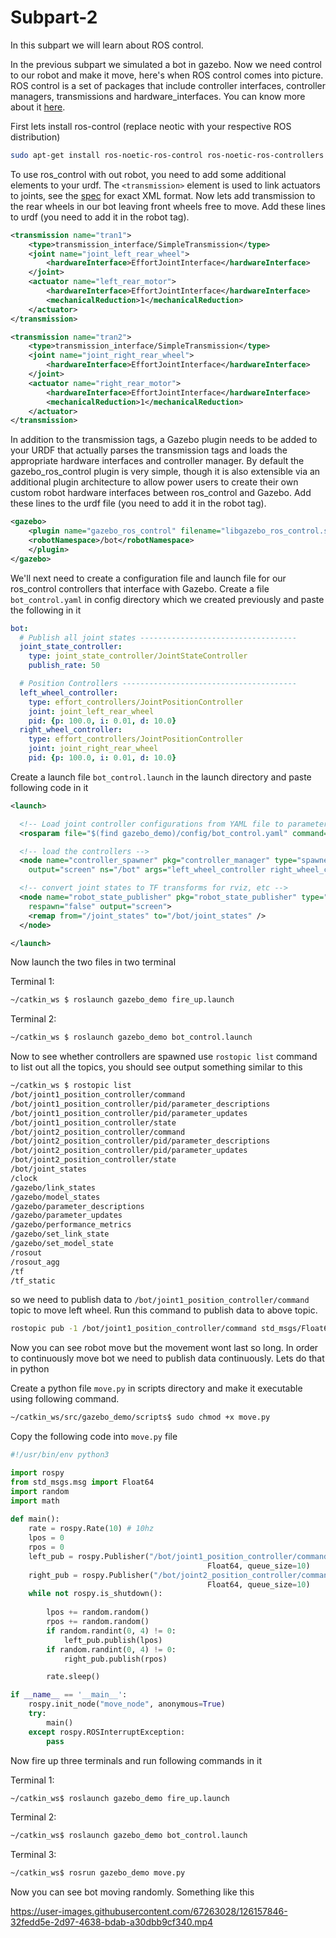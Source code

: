 # Subpart-2

In this subpart we will learn about ROS control. 

In the previous subpart we simulated a bot in gazebo. Now we need control to our robot and make it move, here's when ROS control comes into picture. ROS control is a set of packages that include controller interfaces, controller managers, transmissions and hardware_interfaces. You can know more about it [here](https://wiki.ros.org/ros_control).

First lets install ros-control (replace neotic with your respective ROS distribution)

```sh
sudo apt-get install ros-noetic-ros-control ros-noetic-ros-controllers
```

To use ros_control with out robot, you need to add some additional elements to your urdf. The `<transmission>` element is used to link actuators to joints, see the [spec](http://ros.org/wiki/urdf/XML/Transmission) for exact XML format. Now lets add transmission to the rear wheels in our bot leaving front wheels free to move. Add these lines to urdf (you need to add it in the robot tag).

```xml
<transmission name="tran1">
    <type>transmission_interface/SimpleTransmission</type>
    <joint name="joint_left_rear_wheel">
        <hardwareInterface>EffortJointInterface</hardwareInterface>
    </joint>
    <actuator name="left_rear_motor">
        <hardwareInterface>EffortJointInterface</hardwareInterface>
        <mechanicalReduction>1</mechanicalReduction>
    </actuator>
</transmission>

<transmission name="tran2">
    <type>transmission_interface/SimpleTransmission</type>
    <joint name="joint_right_rear_wheel">
        <hardwareInterface>EffortJointInterface</hardwareInterface>
    </joint>
    <actuator name="right_rear_motor">
        <hardwareInterface>EffortJointInterface</hardwareInterface>
        <mechanicalReduction>1</mechanicalReduction>
    </actuator>
</transmission>
```

In addition to the transmission tags, a Gazebo plugin needs to be added to your URDF that actually parses the transmission tags and loads the appropriate hardware interfaces and controller manager. By default the gazebo_ros_control plugin is very simple, though it is also extensible via an additional plugin architecture to allow power users to create their own custom robot hardware interfaces between ros_control and Gazebo. Add these lines to the urdf file (you need to add it in the robot tag).

```xml
<gazebo>
    <plugin name="gazebo_ros_control" filename="libgazebo_ros_control.so">
    <robotNamespace>/bot</robotNamespace>
    </plugin>
</gazebo>  
```

We'll next need to create a configuration file and launch file for our ros_control controllers that interface with Gazebo. Create a file `bot_control.yaml` in config directory which we created previously and paste the following in it

```yaml
bot:
  # Publish all joint states -----------------------------------
  joint_state_controller:
    type: joint_state_controller/JointStateController
    publish_rate: 50  

  # Position Controllers ---------------------------------------
  left_wheel_controller:
    type: effort_controllers/JointPositionController
    joint: joint_left_rear_wheel
    pid: {p: 100.0, i: 0.01, d: 10.0}
  right_wheel_controller:
    type: effort_controllers/JointPositionController
    joint: joint_right_rear_wheel
    pid: {p: 100.0, i: 0.01, d: 10.0}
```

Create a launch file `bot_control.launch` in the launch directory and paste following code in it

```xml
<launch>

  <!-- Load joint controller configurations from YAML file to parameter server -->
  <rosparam file="$(find gazebo_demo)/config/bot_control.yaml" command="load"/>

  <!-- load the controllers -->
  <node name="controller_spawner" pkg="controller_manager" type="spawner" respawn="false"
    output="screen" ns="/bot" args="left_wheel_controller right_wheel_controller joint_state_controller"/>

  <!-- convert joint states to TF transforms for rviz, etc -->
  <node name="robot_state_publisher" pkg="robot_state_publisher" type="robot_state_publisher"
    respawn="false" output="screen">
    <remap from="/joint_states" to="/bot/joint_states" />
  </node>

</launch>
```

Now launch the two files in two terminal

Terminal 1:

```bash
~/catkin_ws $ roslaunch gazebo_demo fire_up.launch
```

Terminal 2:

```bash
~/catkin_ws $ roslaunch gazebo_demo bot_control.launch
```

Now to see whether controllers are spawned use `rostopic list` command to list out all the topics, you should see output something similar to this

```bash
~/catkin_ws $ rostopic list
/bot/joint1_position_controller/command
/bot/joint1_position_controller/pid/parameter_descriptions
/bot/joint1_position_controller/pid/parameter_updates
/bot/joint1_position_controller/state
/bot/joint2_position_controller/command
/bot/joint2_position_controller/pid/parameter_descriptions
/bot/joint2_position_controller/pid/parameter_updates
/bot/joint2_position_controller/state
/bot/joint_states
/clock
/gazebo/link_states
/gazebo/model_states
/gazebo/parameter_descriptions
/gazebo/parameter_updates
/gazebo/performance_metrics
/gazebo/set_link_state
/gazebo/set_model_state
/rosout
/rosout_agg
/tf
/tf_static
```

so we need to publish data to `/bot/joint1_position_controller/command` topic to move left wheel. Run this command to publish data to above topic.

```bash
rostopic pub -1 /bot/joint1_position_controller/command std_msgs/Float64 "data: 1.5"
```

Now you can see robot move but the movement wont last so long. In order to continuously move bot we need to publish data continuously. Lets do that in python

Create a python file `move.py` in scripts directory and make it executable using following command.

```bash
~/catkin_ws/src/gazebo_demo/scripts$ sudo chmod +x move.py
```

Copy the following code into `move.py` file

```python
#!/usr/bin/env python3

import rospy
from std_msgs.msg import Float64
import random
import math
   
def main():
    rate = rospy.Rate(10) # 10hz
    lpos = 0
    rpos = 0
    left_pub = rospy.Publisher("/bot/joint1_position_controller/command", 
                                            Float64, queue_size=10)
    right_pub = rospy.Publisher("/bot/joint2_position_controller/command", 
                                            Float64, queue_size=10)
    while not rospy.is_shutdown():
        
        lpos += random.random()
        rpos += random.random()
        if random.randint(0, 4) != 0:
            left_pub.publish(lpos)
        if random.randint(0, 4) != 0:
            right_pub.publish(rpos) 

        rate.sleep()

if __name__ == '__main__':
    rospy.init_node("move_node", anonymous=True)
    try:
        main()
    except rospy.ROSInterruptException:
        pass
```

Now fire up three terminals and run following commands in it

Terminal 1:

```bash
~/catkin_ws$ roslaunch gazebo_demo fire_up.launch 
```

Terminal 2:

```bash
~/catkin_ws$ roslaunch gazebo_demo bot_control.launch
```

Terminal 3:

```bash
~/catkin_ws$ rosrun gazebo_demo move.py
```

Now you can see bot moving randomly. Something like this

https://user-images.githubusercontent.com/67263028/126157846-32fedd5e-2d97-4638-bdab-a30dbb9cf340.mp4

